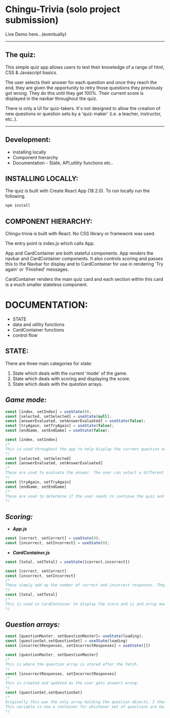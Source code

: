 # Chingu-Trivia (solo project submission)

Live Demo here...(eventually)

---
## The quiz:

This simple quiz app allows users to test their knowledge of a range of html, CSS & Javascript basics. 

The user selects their answer for each question and once they reach the end, they are given the opportunity to retry those questions they previously got wrong. They do this until they get 100%. Their current score is displayed in the navbar throughout the quiz.

There is only a UI for quiz-takers. It's not designed to allow the creation of new questions or question sets by a 'quiz-maker' (i.e. a teacher, instructor, etc..).

---
## Development:
- installing locally
- Component hierarchy
- Documentation - State, API,utility functions etc.. 

## INSTALLING LOCALLY:
The quiz is built with Create React App (18.2.0). To run locally run the following.
``` javascript
npm install
```

## COMPONENT HIERARCHY:
Chingu-trivia is built with React. No CSS library or framework was used.

The entry point is index.js which calls App.

App and CardContainer are both stateful components. App renders the navbar and CardContainer components. It also controls scoring and passes this to the Navbar for display and to CardContainer for use in rendering 'Try again' or 'Finished' messages. 

CardContainer renders the main quiz card and each section within this card is a much smaller stateless component.


# DOCUMENTATION:
- STATE
- data and utility functions
- CardContainer functions
- control flow

## **STATE:**
There are three main categories for state:

1. State which deals with the current 'mode' of the game.
2. State which deals with scoring and displaying the score.
3. State which deals with the question arrays.

## ***Game mode:*** 
```javascript
const [index, setIndex] = useState(0);
const [selected, setSelected] = useState(null);
const [answerEvaluated, setAnswerEvaluated] = useState(false);
const [tryAgain, setTryAgain] = useState(false);
const [endGame, setEndGame] = useState(false);
``` 
```javascript
const [index, setIndex]
/*
This is used throughout the app to help display the current question number. To check the answer of the current question against what the user has selected. To move on to the next question. And to determine if the player has reached the last question. 
*/
const [selected, setSelected] 
const [answerEvaluated, setAnswerEvaluated] 
/*
These are used to evaluate the answer. The user can select a different answer if they change their mind. Once they click the 'check' button, however, they can't change their mind and have to click 'next'. These help mangage that functionality.
*/
const [tryAgain, setTryAgain] 
const [endGame, setEndGame] 
/*
These are used to determine if the user needs to continue the quiz and attempt questions they had previously got wrong or if the game is finished. Different messages are rendered based on these states once the last question is reached.
*/

 ```
## ***Scoring:***
- ***App.js***
``` javascript
const [correct, setCorrect] = useState(0);
const [incorrect, setIncorrect] = useState(0);
```
- ***CardContainer.js***
``` javascript
const [total, setTotal] = useState([correct,incorrect])
```
```javascript
const [correct, setCorrect]
const [incorrect, setIncorrect]
/*
These simply add up the number of correct and incorrect responses. They are used to display the same in the nav bar and in messages at the end of the round/quiz.
*/
const [total, setTotal]
/*
This is used in CardContainer to display the score and is and array made up of correct and incorrrect...come to think of it these should probably just be simplified to one const passed between App and CardContainer.
*/
```
## ***Question arrays:***
``` javascript
const [questionMaster, setQuestionMaster]= useState(loading);
const [questionSet,setQuestionSet] = useState(loading)
const [incorrectResponses, setIncorrectResponses] = useState([])
```
``` javascript
const [questionMaster, setQuestionMaster]
/*
This is where the question array is stored after the fetch.
*/
const [incorrectResponses, setIncorrectResponses]
/*
This is created and updated as the user gets answers wrong.
*/
const [questionSet,setQuestionSet]
/*
Originally this was the only array holding the question objects. I then added the ability to retry missed questions and then the ability to do the whole quiz again (rather than reload the page).
This variable is now a container for whichever set of questions are being 'played'. It changes to the incorrectResponses and then back to the Master depending on if a user has finsihed or not.
*/

```
